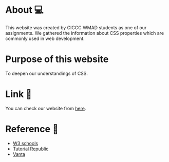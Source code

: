# About 💻
This website was created by CICCC WMAD students as one of our assignments.
We gathered the information about CSS properties which are commonly used in web development.
# Purpose of this website
To deepen our understandings of CSS.
# Link 🔗
You can check our website from [here](https://meg-1126.github.io/team3css/).
# Reference 📝
- [W3 schools](https://www.w3schools.com/css/css_examples.asp)
- [Tutorial Republic](https://www.tutorialrepublic.com/)
- [Vanta](https://www.vanta.com/)
